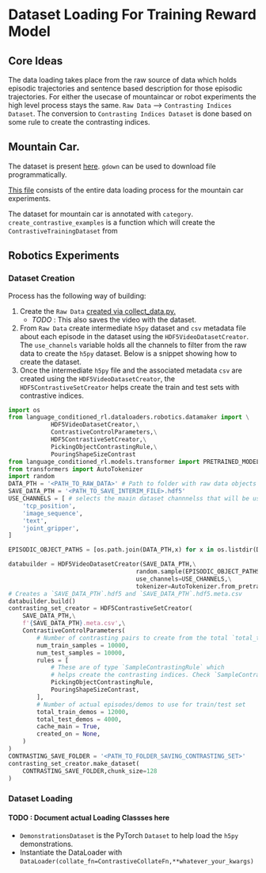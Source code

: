 # Dataset Loading For Training Reward Model  

## Core Ideas
The data loading takes place from the raw source of data which holds episodic trajectories and sentence based description for those episodic trajectories. For either the usecase of mountaincar or robot experiments the high level process stays the same. `Raw Data` --> `Contrasting Indices Dataset`. The conversion to `Contrasting Indices Dataset` is done based on some rule to create the contrasting indices. 

## Mountain Car. 

The dataset is present [here](https://drive.google.com/uc?id=16gBW5HXXhr0x7bri-Newj8KubmAe8aq3). `gdown` can be used to download file programmatically. 

[This file](../language_conditioned_rl/dataloaders/mountaincar/dataset.py) consists of the entire data loading process for the mountain car experiments. 

The dataset for mountain car is annotated with `category`. `create_contrastive_examples` is a function which will create the `ContrastiveTrainingDataset` from 

## Robotics Experiments

### Dataset Creation

Process has the following way of building: 
1. Create the `Raw Data` [created via collect_data.py.](../../../collect_data.py)
    - *TODO* : This also saves the video with the dataset. 
2. From `Raw Data` create intermediate `h5py` dataset and `csv` metadata file about each episode in the dataset using the `HDF5VideoDatasetCreator`. The `use_channels` variable holds all the channels to filter from the raw data to create the `h5py` dataset. Below is a snippet showing how to create the dataset. 
3. Once the intermediate `h5py` file and the associated metadata `csv` are created using the `HDF5VideoDatasetCreator`, the `HDF5ContrastiveSetCreator` helps create the train and test sets with contrastive indices. 
```python
import os
from language_conditioned_rl.dataloaders.robotics.datamaker import \
            HDF5VideoDatasetCreator,\
            ContrastiveControlParameters,\
            HDF5ContrastiveSetCreator,\
            PickingObjectContrastingRule,\
            PouringShapeSizeContrast
from language_conditioned_rl.models.transformer import PRETRAINED_MODEL
from transformers import AutoTokenizer
import random
DATA_PTH = '<PATH_TO_RAW_DATA>' # Path to folder with raw data objects
SAVE_DATA_PTH = '<PATH_TO_SAVE_INTERIM_FILE>.hdf5'
USE_CHANNELS = [ # selects the maain dataset channnelss that will be used and created. 
    'tcp_position',
    'image_sequence',
    'text',
    'joint_gripper',
]

EPISODIC_OBJECT_PATHS = [os.path.join(DATA_PTH,x) for x in os.listdir(DATA_PTH) if '.json' in x]

databuilder = HDF5VideoDatasetCreator(SAVE_DATA_PTH,\
                                    random.sample(EPISODIC_OBJECT_PATHS,2),\
                                    use_channels=USE_CHANNELS,\
                                    tokenizer=AutoTokenizer.from_pretrained(PRETRAINED_MODEL))
# Creates a `SAVE_DATA_PTH`.hdf5 and `SAVE_DATA_PTH`.hdf5.meta.csv
databuilder.build()
contrasting_set_creator = HDF5ContrastiveSetCreator(
    SAVE_DATA_PTH,\
    f'{SAVE_DATA_PTH}.meta.csv',\
    ContrastiveControlParameters(
        # Number of contrasting pairs to create from the total `total_train_demos` or `total_test_demos`
        num_train_samples = 10000,
        num_test_samples = 10000,
        rules = [ 
            # These are of type `SampleContrastingRule` which 
            # helps create the contrasting indices. Check `SampleContrastingRule` to creaate contrasating indices
            PickingObjectContrastingRule,
            PouringShapeSizeContrast,
        ], 
        # Number of actual episodes/demos to use for train/test set
        total_train_demos = 12000,
        total_test_demos = 4000,
        cache_main = True,
        created_on = None,
    )
)
CONTRASTING_SAVE_FOLDER = '<PATH_TO_FOLDER_SAVING_CONTRASTING_SET>'
contrasting_set_creator.make_dataset(
    CONTRASTING_SAVE_FOLDER,chunk_size=128
)
```


### Dataset Loading 

#### TODO : Document actual Loading Classses here 

- `DemonstrationsDataset` is the PyTorch `Dataset` to help load the `h5py` demonstrations. 
- Instantiate the DataLoader with `DataLoader(collate_fn=ContrastiveCollateFn,**whatever_your_kwargs)`